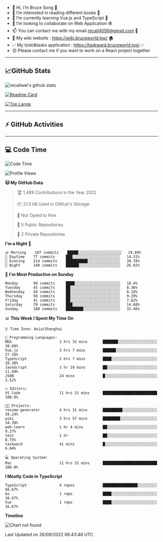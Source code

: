 - 👋 Hi, I’m Bruce Song 🦁️
- 👀 I’m interested in reading different books 📖
- 🌱 I’m currently learning Vue.js and TypeScript 🚀
- 💞️ I’m looking to collaborate on Web Application 🕸️
- 📫 You can contact me with my email recall4056@gmail.com 📮
- 📖 My wiki website : https://wiki.bruceworld.top/ 🏠
- ✅ My todo&tasks application : https://taskward.bruceworld.top/ ✅
- 😊 Please contact me if you want to work on a React project together
---

## 📈GitHub Stats

![recallwei's github stats](https://github-readme-stats.vercel.app/api?username=recallwei&show_icons=true&theme=dracula&count_private=true&include_all_commits)

<!---
repository 卡片
--->

[![Readme Card](https://github-readme-stats.vercel.app/api/pin/?username=recallwei&repo=recallwei&theme=dracula)](https://github.com/recallwei/daily)

<!---
repository 常用语言 layout=compact（紧凑布局）
--->

[![Top Langs](https://github-readme-stats.vercel.app/api/top-langs/?username=recallwei&layout=compact&theme=dracula)](https://github.com/recallwei/daily)

---

## ⚡️ GitHub Activities

<!--START_SECTION:activity-->

<!--END_SECTION:activity-->

---

## 💻 Code Time

<!--START_SECTION:waka-->
![Code Time](http://img.shields.io/badge/Code%20Time-2%2C190%20hrs%2014%20mins-blue)

![Profile Views](http://img.shields.io/badge/Profile%20Views-6-blue)

**🐱 My GitHub Data** 

> 🏆 1,489 Contributions in the Year 2022
 > 
> 📦 21.0 kB Used in GitHub's Storage 
 > 
> 🚫 Not Opted to Hire
 > 
> 📜 5 Public Repositories 
 > 
> 🔑 2 Private Repositories  
 > 
**I'm a Night 🦉** 

```text
🌞 Morning    107 commits    █████░░░░░░░░░░░░░░░░░░░░   19.89% 
🌆 Daytime    77 commits     ███░░░░░░░░░░░░░░░░░░░░░░   14.31% 
🌃 Evening    214 commits    ██████████░░░░░░░░░░░░░░░   39.78% 
🌙 Night      140 commits    ██████░░░░░░░░░░░░░░░░░░░   26.02%

```
📅 **I'm Most Productive on Sunday** 

```text
Monday       99 commits     ████░░░░░░░░░░░░░░░░░░░░░   18.4% 
Tuesday      45 commits     ██░░░░░░░░░░░░░░░░░░░░░░░   8.36% 
Wednesday    44 commits     ██░░░░░░░░░░░░░░░░░░░░░░░   8.18% 
Thursday     50 commits     ██░░░░░░░░░░░░░░░░░░░░░░░   9.29% 
Friday       41 commits     ██░░░░░░░░░░░░░░░░░░░░░░░   7.62% 
Saturday     79 commits     ███░░░░░░░░░░░░░░░░░░░░░░   14.68% 
Sunday       180 commits    ████████░░░░░░░░░░░░░░░░░   33.46%

```


📊 **This Week I Spent My Time On** 

```text
⌚︎ Time Zone: Asia/Shanghai

💬 Programming Languages: 
MDX                      3 hrs 32 mins       ███████░░░░░░░░░░░░░░░░░░   30.69% 
Vue.js                   3 hrs 7 mins        ██████░░░░░░░░░░░░░░░░░░░   27.16% 
TypeScript               2 hrs 7 mins        ████░░░░░░░░░░░░░░░░░░░░░   18.38% 
JavaScript               1 hr 19 mins        ██░░░░░░░░░░░░░░░░░░░░░░░   11.49% 
JSON                     24 mins             █░░░░░░░░░░░░░░░░░░░░░░░░   3.52%

🔥 Editors: 
VS Code                  11 hrs 31 mins      █████████████████████████   100.0%

🐱‍💻 Projects: 
resume-generator         4 hrs 31 mins       █████████░░░░░░░░░░░░░░░░   39.24% 
wiki                     3 hrs 57 mins       ████████░░░░░░░░░░░░░░░░░   34.39% 
web-learn                1 hr 4 mins         ██░░░░░░░░░░░░░░░░░░░░░░░   9.27% 
test                     1 hr                ██░░░░░░░░░░░░░░░░░░░░░░░   8.75% 
taskward                 41 mins             █░░░░░░░░░░░░░░░░░░░░░░░░   6.04%

💻 Operating System: 
Mac                      11 hrs 31 mins      █████████████████████████   100.0%

```

**I Mostly Code in TypeScript** 

```text
TypeScript               4 repos             ████████████████░░░░░░░░░   66.67% 
Go                       1 repo              ████░░░░░░░░░░░░░░░░░░░░░   16.67% 
Vue                      1 repo              ████░░░░░░░░░░░░░░░░░░░░░   16.67%

```


**Timeline**

![Chart not found](https://raw.githubusercontent.com/recallwei/recallwei/main/charts/bar_graph.png) 


 Last Updated on 26/09/2022 06:43:48 UTC
<!--END_SECTION:waka-->
<!---
recallwei/recallwei is a ✨ special ✨ repository because its `README.md` (this file) appears on your GitHub profile.
You can click the Preview link to take a look at your changes.
--->
